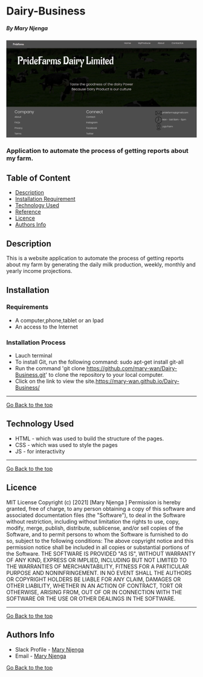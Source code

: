 # Dairy-Business
##### By Mary Njenga
![Project Image](img/site.png)
### Application to automate the process of getting reports about my farm.
## Table of Content
+ [Description](#description)
+ [Installation Requirement](#Installation)
+ [Technology Used](#technology-used)
+ [Reference](#reference)
+ [Licence](#licence)
+ [Authors Info](#author-Info)
## Description
This is  a website application to automate the process of getting reports about my farm by generating the daily milk production, weekly, monthly and yearly income projections.
## Installation
### Requirements
* A computer,phone,tablet or an Ipad
* An access to the Internet
### Installation Process
* Lauch terminal
* To install Git, run the following command: sudo apt-get install git-all
* Run the command 'git clone https://github.com/mary-wan/Dairy-Business.git' to clone the repository to your local computer.
* Click on the link to view the site.https://mary-wan.github.io/Dairy-Business/
****
[Go Back to the top](#Dairy-Business)
## Technology Used
* HTML - which was used to build the structure of the pages.
* CSS - which was used to style the pages 
* JS - for interactivity
****
[Go Back to the top](#Dairy-Business)
## Licence
MIT License
Copyright (c) [2021] [Mary Njenga ]
Permission is hereby granted, free of charge, to any person obtaining a copy
of this software and associated documentation files (the "Software"), to deal
in the Software without restriction, including without limitation the rights
to use, copy, modify, merge, publish, distribute, sublicense, and/or sell
copies of the Software, and to permit persons to whom the Software is
furnished to do so, subject to the following conditions:
The above copyright notice and this permission notice shall be included in all
copies or substantial portions of the Software.
THE SOFTWARE IS PROVIDED "AS IS", WITHOUT WARRANTY OF ANY KIND, EXPRESS OR
IMPLIED, INCLUDING BUT NOT LIMITED TO THE WARRANTIES OF MERCHANTABILITY,
FITNESS FOR A PARTICULAR PURPOSE AND NONINFRINGEMENT. IN NO EVENT SHALL THE
AUTHORS OR COPYRIGHT HOLDERS BE LIABLE FOR ANY CLAIM, DAMAGES OR OTHER
LIABILITY, WHETHER IN AN ACTION OF CONTRACT, TORT OR OTHERWISE, ARISING FROM,
OUT OF OR IN CONNECTION WITH THE SOFTWARE OR THE USE OR OTHER DEALINGS IN THE
SOFTWARE.

****
[Go Back to the top](#Dairy-Business)
## Authors Info
* Slack Profile - [Mary Njenga](https://app.slack.com/client/T077KKCG6/GLRQR61NW/user_profile/U027VKL1WLT?cdn_fallback=1)
* Email - [Mary Njenga](mary.njenga@student.moringaschool.com)

[Go Back to the top](#Dairy-Business)